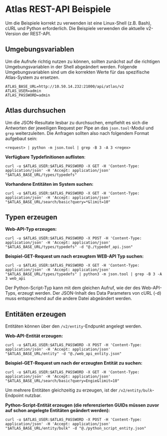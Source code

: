# Atlas REST-API Beispiele
Um die Beispiele korrekt zu verwenden ist eine Linux-Shell (z.B. Bash), cURL und Python erforderlich.
Die Beispiele verwenden die aktuelle v2-Version der REST-API. 


## Umgebungsvariablen
Um die Aufrufe richtig nutzen zu können, sollten zunächst auf die richtigen Umgebungsvariablen in der Shell abgeändert werden. Folgende Umgebungsvariablen sind um die korrekten Werte für das spezifische Atlas-System zu ersetzen.
```
ATLAS_BASE_URL=http://10.50.14.232:21000/api/atlas/v2
ATLAS_USER=admin
ATLAS_PASSWORD=admin
```


## Atlas durchsuchen 
Um die JSON-Resultate lesbar zu durchsuchen, empfiehlt es sich die Antworten der jeweiligen Request per Pipe an das ```json.tool```-Modul und ```grep``` weiterzuleiten. Die Anfragen sollten also nach folgendem Format aufgebaut sein: 
```
<request> | python -m json.tool | grep -B 3 -A 3 <regex>
```

**Verfügbare Typdefinitionen auflisten**:
```
curl -u $ATLAS_USER:$ATLAS_PASSWORD -X GET -H 'Content-Type: application/json' -H 'Accept: application/json' "$ATLAS_BASE_URL/types/typedefs"
```

**Vorhandene Entitäten im System suchen:**
```
curl -u $ATLAS_USER:$ATLAS_PASSWORD -X GET -H 'Content-Type: application/json' -H 'Accept: application/json' "$ATLAS_BASE_URL/search/basic?query=*&limit=10"
```


## Typen erzeugen
**Web-API-Typ erzeugen:**
```
curl -u $ATLAS_USER:$ATLAS_PASSWORD -X POST -H 'Content-Type: application/json' -H 'Accept: application/json' "$ATLAS_BASE_URL/types/typedefs" -d "@./typedef_api.json"
```

**Beispiel-GET-Request um nach erzeugtem WEB-API Typ suchen:**
```
curl -u $ATLAS_USER:$ATLAS_PASSWORD -X GET -H 'Content-Type: application/json' -H 'Accept: application/json' "$ATLAS_BASE_URL/types/typedefs" | python3 -m json.tool | grep -B 3 -A 3 web_api
```

Der Python-Script-Typ kann mit dem gleichen Aufruf, wie der des Web-API-Typs, erzeugt werden. Der JSON-Inhalt des Data Parameters von cURL (-d) muss entsprechend auf die andere Datei abgeändert werden.

## Entitäten erzeugen
Entitäten können über den ```/v2/entity```-Endpunkt angelegt werden.

**Web-API-Entität erzeugen:**
```
curl -u $ATLAS_USER:$ATLAS_PASSWORD -X POST -H 'Content-Type: application/json' -H 'Accept: application/json' "$ATLAS_BASE_URL/entity" -d "@./web_api_entity.json"
```

**Beispiel-GET-Request um nach der erzeugten Entität zu suchen:**
```
curl -u $ATLAS_USER:$ATLAS_PASSWORD -X GET -H 'Content-Type: application/json' -H 'Accept: application/json' "$ATLAS_BASE_URL/search/basic?query=Engie&limit=10"
```

Um mehrere Entitäten gleichzeitig zu erzeugen, ist der ```/v2/entity/bulk```-Endpoint nutzbar.

**Python-Script-Entität erzeugen (die referenzierten GUIDs müssen zuvor auf schon angelegte Entitäten geändert werden):**
```
curl -u $ATLAS_USER:$ATLAS_PASSWORD -X POST -H 'Content-Type: application/json' -H 'Accept: application/json' "$ATLAS_BASE_URL/entity/bulk" -d "@./python_script_entity.json"
```
